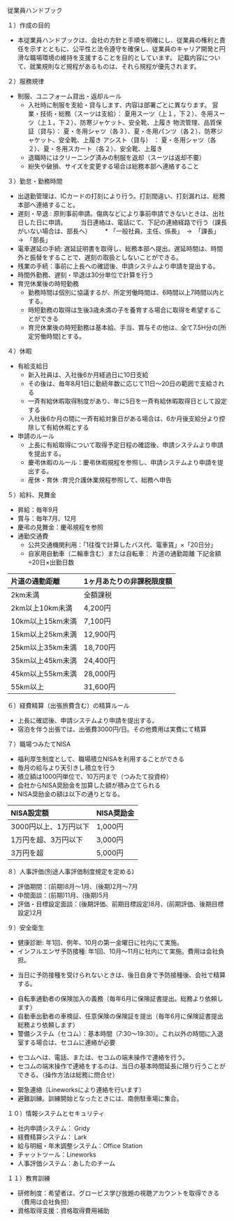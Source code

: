従業員ハンドブック

１）作成の目的
  * 本従業員ハンドブックは、会社の方針と手順を明確にし、従業員の権利と責任を示すとともに、公平性と法令遵守を確保し、従業員のキャリア開発と円滑な職場環境の維持を支援することを目的としています。
  記載内容について、就業規則など規程があるものは、それら規程が優先されます。

２）服務規律
  * 制服、ユニフォーム貸出・返却ルール
	 - 入社時に制服を支給・貸与します、内容は部署ごとに異なります。
	     営業・技術・総務（スーツは支給）： 夏用スーツ（上１，下２）、冬用スーツ（上１，下２）、防寒ジャケット、安全靴、上履き
	     物流管理、品質保証（貸与）： 夏・冬用シャツ（各３）、夏・冬用パンツ（各２）、防寒ジャケット、安全靴、上履き
       アシスト（貸与） ：   夏・冬用シャツ（各２）、夏・冬用スカート（各２）、安全靴、上履き
	- 退職時にはクリーニング済みの制服を返却（スーツは返却不要）
	- 紛失や破損、サイズを変更する場合は総務本部へ連絡すること
  
３）勤怠・勤務時間
   * 出退勤管理は、ICカードの打刻により行う。打刻間違い、打刻漏れは、総務本部へ連絡すること。
   * 遅刻・早退 : 原則事前申請。傷病などにより事前申請できないときは、出社日した日に申請。
   　　当日連絡は、電話にて、下記の連絡経路で行う（課長がいない場合は、部長へ）
   　　* 「一般社員、主任、係長」　→　「課長」　→　「部長」　
   * 電車遅延の手続: 遅延証明書を取得し、総務本部へ提出。遅延時間は、時間外と振替をすることで、遅刻の取扱としないことができる。
   * 残業の手続：事前に上長への確認後、申請システムより申請を提出する。
   * 時間外勤務、遅刻・早退は30分単位で計算を行う
   * 育児休業後の時短勤務
     - 勤務時間は個別に協議するが、所定労働時間は、6時間以上7時間以内とする。
     - 時短勤務の取得は生後3歳未満の子を養育する場合に取得を希望することができる
     - 育児休業後の時短勤務は基本給、手当、賞与その他は、全て7.5H分の[所定労働時間]とする。

４）休暇
  * 有給支給日
    - 新入社員は、入社後6か月経過日に10日支給
    - その後は、毎年8月1日に勤続年数に応じて11日～20日の範囲で支給される
    - 一斉有給休暇取得制度があり、年に5日を一斉有給休暇取得日として設定する
    - 入社後6か月の間に一斉有給対象日がある場合は、6か月後支給分より控除して有給休暇とする
  * 申請のルール
    - 上長に有給取得について取得予定日程の確認後、申請システムより申請を提出する。
    - 慶弔休暇のルール：慶弔休暇規程を参照し、申請システムより申請を提出する。
    - 産休・育休  :育児介護休業規程参照して、総務へ申告
  
５）給料、見舞金
  * 昇給：毎年9月
  * 賞与：毎年7月、12月
  * 慶弔の見舞金：慶弔規程を参照
  * 通勤交通費
    - 公共交通機関利用：「1往復で計算したバス代、電車賃」×「20日分」
    - 自家用自動車（二輪車含む）または自転車：
    片道の通勤距離	下記金額÷20日×出勤日数

| 片道の通勤距離           | 1ヶ月あたりの非課税限度額 |
| :----------------------- | :------------------------ |
| 2km未満                  | 全額課税                  |
| 2km以上10km未満          | 4,200円                   |
| 10km以上15km未満         | 7,100円                   |
| 15km以上25km未満         | 12,900円                  |
| 25km以上35km未満         | 18,700円                  |
| 35km以上45km未満         | 24,400円                  |
| 45km以上55km未満         | 28,000円                  |
| 55km以上                 | 31,600円                  |

６）経費精算（出張旅費含む）の精算ルール
  * 上長に確認後、申請システムより申請を提出する。
  * 宿泊を伴う出張では、出張費3000円/日。その他費用は実費にて精算

７）職場つみたてNISA
  * 福利厚生制度として、職場積立NISAを利用することができる
  * 毎月の給与より天引きし積立を行う
  * 積立額は1000円単位で、10万円まで（つみたて投資枠）
  * 会社からNISA奨励金を加算した額が積み立てられる
  * NISA奨励金の額は以下の通りとなる。

| NISA設定額  　　         | NISA奨励金                |
| :----------------------- | :------------------------ |
| 3000円以上、1万円以下    | 1,000円                   |
| 1万円を超、3万円以下     | 3,000円                   |
| 3万円を超                | 5,000円                   |

８）人事評価(別途人事評価制度規定を定める)
  * 評価期間：(前期)8月～1月、(後期)2月～7月
  * 中間面談：(前期)11月、(後期)5月
  * 評価・目標設定面談：(後期評価、前期目標設定)8月、(前期評価、後期目標設定)2月

９）安全衛生
  * 健康診断: 年1回、例年、10月の第一金曜日に社内にて実施。
  * インフルエンザ予防接種: 年1回、10月～11月に社内にて実施。費用は会社負担。
   - 当日に予防接種を受けられないときは、後日自身で予防接種後、会社で精算する。
  * 自転車通勤者の保険加入の義務（毎年6月に保険証書提出。総務より依頼します）
  * 自動車出勤者の車検証、任意保険の保険証を提出（毎年6月に保険証書提出総務より依頼します）
  * 警備システム（セコム）：基本時間（7:30～19:30）。これ以外の時間に入退室する場合は、セコムに連絡が必要
   - セコムへは、電話、または、セコムの端末操作で連絡を行う。
   - セコムの端末操作で連絡をするのは、当日の基本時間延長に限り行うことができる。（操作方法は総務に問合せ）
  * 緊急連絡（Lineworksにより連絡を行います）
  * 避難訓練。訓練開始となったときには、南側駐車場に集合。
  
１０）情報システムとセキュリティ
  * 社内申請システム： Gridy
  * 経費精算システム： Lark
  * 給与明細・年末調整システム：Office Station
  * チャットツール：Lineworks
  * 人事評価システム：あしたのチーム
  
１１）教育訓練
  * 研修制度：希望者は、グロービス学び放題の視聴アカウントを取得できる（費用は会社負担）
  * 資格取得支援：資格取得費用補助
  
